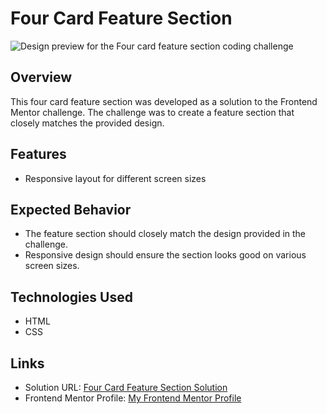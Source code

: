 # Four Card Feature Section

![Design preview for the Four card feature section coding challenge](./design/desktop-preview.jpg)

## Overview

This four card feature section was developed as a solution to the Frontend Mentor challenge. The challenge was to create a feature section that closely matches the provided design.

## Features

- Responsive layout for different screen sizes

## Expected Behavior

- The feature section should closely match the design provided in the challenge.
- Responsive design should ensure the section looks good on various screen sizes.

## Technologies Used

- HTML
- CSS

## Links

- Solution URL: [Four Card Feature Section Solution](https://matbac85.github.io/four-card-feature-section/)
- Frontend Mentor Profile: [My Frontend Mentor Profile](https://www.frontendmentor.io/profile/matbac85)
